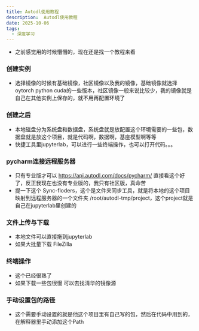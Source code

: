 ```yaml
---
title: Autodl使用教程
description:  Autodl使用教程
date: 2025-10-06
tags:
  - 深度学习
---
```


* 之前感觉用的时候懵懵的，现在还是找一个教程来看
### 创建实例
* 选择镜像的时候有基础镜像，社区镜像以及我的镜像，基础镜像就选择oytorch python cuda的一些版本，社区镜像一般来说比较少，我的镜像就是自己在其他实例上保存的，就不用再配置环境了
### 创建之后
* 本地磁盘分为系统盘和数据盘，系统盘就是放配置这个环境需要的一些包，数据盘就是放这个项目，就是代码啊，数据啊，基座模型啊等等
* 快捷工具里jupyterlab，可以进行一些终端操作，也可以打开代码。。。
### pycharm连接远程服务器
* 只有专业版才可以 https://api.autodl.com/docs/pycharm/  直接看这个好了，反正我现在也没有专业版的，我只有社区版，真命苦
* 提一下这个 Sync-floders，这个是文件夹同步工具，就是将本地的这个项目映射到远程服务器的一个文件夹 /root/autodl-tmp/project，这个project就是自己在jupyterlab里创建的
### 文件上传与下载
* 本地文件可以直接拖到jupyterlab
* 如果大批量下载 FileZilla
### 终端操作
* 这个已经很熟了
* 如果下载一些包很慢 可以去找清华的镜像源
### 手动设置包的路径
* 这个需要手动设置的就是他这个项目里有自己写的包，然后在代码中用到的，在解释器里手动添加这个Path

